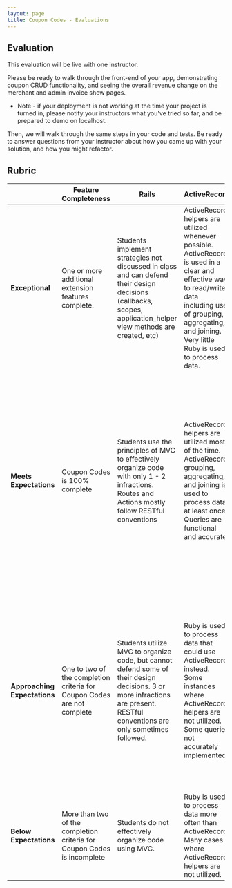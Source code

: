 ```yaml
---
layout: page
title: Coupon Codes - Evaluations
---
```



## Evaluation
This evaluation will be live with one instructor. 

Please be ready to walk through the front-end of your app, demonstrating coupon CRUD functionality, and seeing the overall revenue change on the merchant and admin invoice show pages. 

* Note - if your deployment is not working at the time your project is turned in, please notify your instructors what you've tried so far, and be prepared to demo on localhost.

Then, we will walk through the same steps in your code and tests. Be ready to answer questions from your instructor about how you came up with your solution, and how you might refactor. 



## Rubric

| | **Feature Completeness** | **Rails** | **ActiveRecord** | **Testing and Debugging**                                                                                                                                                                                               |
| --- | ---------------------------------------------------------------------------------------------------------------------------| --- | --- | ----------------------------------------------------------------------------------------------------------------------------------------------------------------------------------------------------------------------- |
| **Exceptional**  | One or more additional extension features complete. | Students implement strategies not discussed in class and can defend their design decisions (callbacks, scopes, application_helper view methods are created, etc) | ActiveRecord helpers are utilized whenever possible. ActiveRecord is used in a clear and effective way to read/write data including use of grouping, aggregating, and joining. Very little Ruby is used to process data. | Very clear Test Driven Development. Test files are extremely well organized and nested. Students can point to multiple examples of sad paths and edge case testing that are not included in the user stories. |
| **Meets Expectations** | Coupon Codes is 100% complete| Students use the principles of MVC to effectively organize code with only 1 - 2 infractions. Routes and Actions mostly follow RESTful conventions | ActiveRecord helpers are utilized most of the time. ActiveRecord grouping, aggregating, and joining is used to process data at least once.  Queries are functional and accurate.| 100% coverage for models. 98% coverage for features. Tests are well written and meaningful. All tests passing. TDD Process is clear throughout commits. Some effective sad path and edge case testing. Tests utilize within blocks to target specific areas of a page. |
| **Approaching Expectations** | One to two of the completion criteria for Coupon Codes are not complete | Students utilize MVC to organize code, but cannot defend some of their design decisions. 3 or more infractions are present. RESTful conventions are only sometimes followed. | Ruby is used to process data that could use ActiveRecord instead. Some instances where ActiveRecord helpers are not utilized. Some queries not accurately implemented. | Feature test coverage between 90% and 98%, or model test coverage below 100%, or tests are not meaningfully written or have an unclear objective, or tests do not utilize within blocks. Doesn't include any effective sad path or edge case testing.                                |
| **Below Expectations** | More than two of the completion criteria for Coupon Codes is incomplete| Students do not effectively organize code using MVC. | Ruby is used to process data more often than ActiveRecord. Many cases where ActiveRecord helpers are not utilized.| Below 90% coverage for either features or models. TDD was not used.
